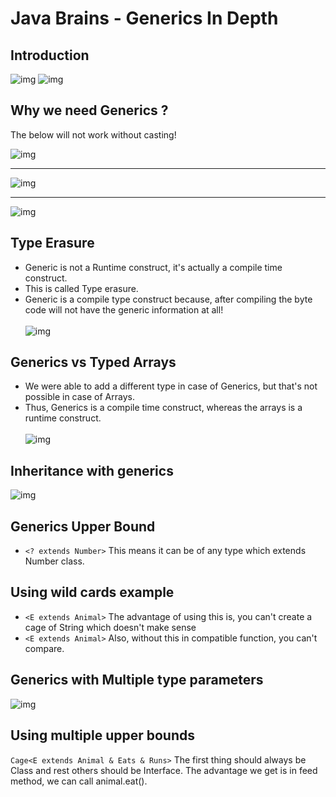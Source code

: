 # Java Brains - Generics In Depth 

## Introduction 

![img](slides/img.png)
![img](slides/img_1.png)

## Why we need Generics ? 
The below will not work without casting!

![img](slides/img_2.png)
***
![img](slides/img_3.png)
***
![img](slides/img_4.png)

## Type Erasure

- Generic is not a Runtime construct, it's actually a compile time construct. 
- This is called Type erasure. 
- Generic is a compile type construct because, after compiling the byte code will not have the generic information at all!
<br></br>
![img](slides/img_5.png)

## Generics vs Typed Arrays 

- We were able to add a different type in case of Generics, but that's not possible in case of Arrays.
- Thus, Generics is a compile time construct, whereas the arrays is a runtime construct. 
<br></br>
![img](slides/img_6.png)

## Inheritance with generics 
![img](slides/img_7.png)

## Generics Upper Bound 

- ```<? extends Number>``` This means it can be of any type which extends Number class.

## Using wild cards example 

- ```<E extends Animal>``` The advantage of using this is, you can't create a cage of String which doesn't make sense
- ```<E extends Animal>``` Also, without this in compatible function, you can't compare. 


## Generics with Multiple type parameters

![img](slides/img_8.png)

## Using multiple upper bounds
 ```Cage<E extends Animal & Eats & Runs>``` The first thing should always be Class and rest others should be Interface.
The advantage we get is in feed method, we can call animal.eat(). 

 